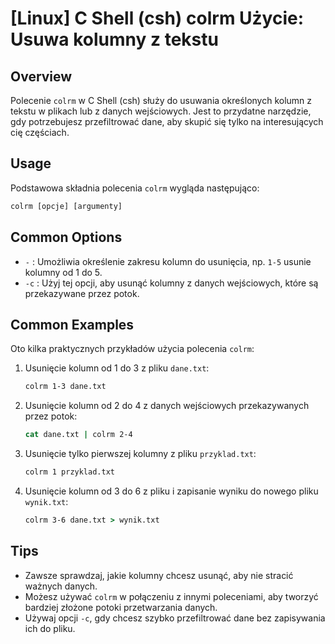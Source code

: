 # [Linux] C Shell (csh) colrm Użycie: Usuwa kolumny z tekstu

## Overview
Polecenie `colrm` w C Shell (csh) służy do usuwania określonych kolumn z tekstu w plikach lub z danych wejściowych. Jest to przydatne narzędzie, gdy potrzebujesz przefiltrować dane, aby skupić się tylko na interesujących cię częściach.

## Usage
Podstawowa składnia polecenia `colrm` wygląda następująco:

```csh
colrm [opcje] [argumenty]
```

## Common Options
- `-` : Umożliwia określenie zakresu kolumn do usunięcia, np. `1-5` usunie kolumny od 1 do 5.
- `-c` : Użyj tej opcji, aby usunąć kolumny z danych wejściowych, które są przekazywane przez potok.

## Common Examples
Oto kilka praktycznych przykładów użycia polecenia `colrm`:

1. Usunięcie kolumn od 1 do 3 z pliku `dane.txt`:

    ```csh
    colrm 1-3 dane.txt
    ```

2. Usunięcie kolumn od 2 do 4 z danych wejściowych przekazywanych przez potok:

    ```csh
    cat dane.txt | colrm 2-4
    ```

3. Usunięcie tylko pierwszej kolumny z pliku `przyklad.txt`:

    ```csh
    colrm 1 przyklad.txt
    ```

4. Usunięcie kolumn od 3 do 6 z pliku i zapisanie wyniku do nowego pliku `wynik.txt`:

    ```csh
    colrm 3-6 dane.txt > wynik.txt
    ```

## Tips
- Zawsze sprawdzaj, jakie kolumny chcesz usunąć, aby nie stracić ważnych danych.
- Możesz używać `colrm` w połączeniu z innymi poleceniami, aby tworzyć bardziej złożone potoki przetwarzania danych.
- Używaj opcji `-c`, gdy chcesz szybko przefiltrować dane bez zapisywania ich do pliku.
